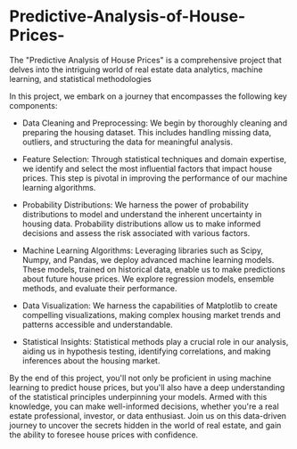 # Predictive-Analysis-of-House-Prices-
The "Predictive Analysis of House Prices" is a comprehensive project that delves into the intriguing world of real estate data analytics, machine learning, and statistical methodologies

In this project, we embark on a journey that encompasses the following key components:

- Data Cleaning and Preprocessing: We begin by thoroughly cleaning and preparing the housing dataset. This includes handling missing data, outliers, and structuring the data for meaningful analysis.

- Feature Selection: Through statistical techniques and domain expertise, we identify and select the most influential factors that impact house prices. This step is pivotal in improving the performance of our machine learning algorithms.

- Probability Distributions: We harness the power of probability distributions to model and understand the inherent uncertainty in housing data. Probability distributions allow us to make informed decisions and assess the risk associated with various factors.

- Machine Learning Algorithms: Leveraging libraries such as Scipy, Numpy, and Pandas, we deploy advanced machine learning models. These models, trained on historical data, enable us to make predictions about future house prices. We explore regression models, ensemble methods, and evaluate their performance.

- Data Visualization: We harness the capabilities of Matplotlib to create compelling visualizations, making complex housing market trends and patterns accessible and understandable.

- Statistical Insights: Statistical methods play a crucial role in our analysis, aiding us in hypothesis testing, identifying correlations, and making inferences about the housing market.

By the end of this project, you'll not only be proficient in using machine learning to predict house prices, but you'll also have a deep understanding of the statistical principles underpinning your models. Armed with this knowledge, you can make well-informed decisions, whether you're a real estate professional, investor, or data enthusiast. Join us on this data-driven journey to uncover the secrets hidden in the world of real estate, and gain the ability to foresee house prices with confidence.
